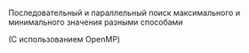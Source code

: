 Последовательный и параллельный поиск максимального и минимального значения разными способами

(С использованием OpenMP)
